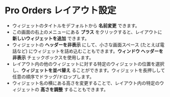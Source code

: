 # **Pro Orders レイアウト設定**

- ウィジェットのタイトルをデフォルトから **名前変更** できます。
- この画面の右上のメニューにある **プラス** をクリックすると、レイアウトに **新しいウィジェットを追加** できます。
- ウィジェットの **ヘッダーを非表示** にして、小さな画面スペース (たとえば電話など) にウィジェットを詰め込むこともできます。**ウィンドウ ヘッダーを非表示** チェックボックスを使用します。
- レイアウト内の他のウィジェットに対する特定のウィジェットの位置を選択し、**ウィジェットを並べ替え** ることができます。ウィジェットを長押しして任意の順序でドラッグ/ドロップします。
- ウィジェット名の横にある高さを変更することで、レイアウト内の特定のウィジェットの **高さを調整** することもできます。


